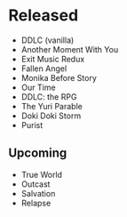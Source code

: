 # Released
- DDLC (vanilla)
- Another Moment With You
- Exit Music Redux
- Fallen Angel
- Monika Before Story
- Our Time
- DDLC: the RPG
- The Yuri Parable
- Doki Doki Storm
- Purist

## Upcoming
- True World
- Outcast
- Salvation
- Relapse
